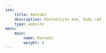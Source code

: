 ```yaml
---
seo:
    title: Kontakt
    description: Kontaktujte mne, budu rád
    type: website
menu:
    main:
        name: Kontakt
        weight: 4
---
```

